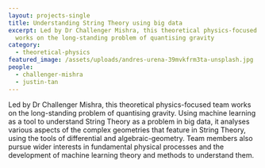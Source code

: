 ```yaml
---
layout: projects-single
title: Understanding String Theory using big data
excerpt: Led by Dr Challenger Mishra, this theoretical physics-focused team
  works on the long-standing problem of quantising gravity
category:
  - theoretical-physics
featured_image: /assets/uploads/andres-urena-39mvkfrm3ta-unsplash.jpg
people:
  - challenger-mishra
  - justin-tan
---
```

Led by Dr Challenger Mishra, this theoretical physics-focused team works on the long-standing problem of quantising gravity. Using machine learning as a tool to understand String Theory as a problem in big data, it analyses various aspects of the complex geometries that feature in String Theory, using the tools of differential and algebraic-geometry. Team members also pursue wider interests in fundamental physical processes and the development of machine learning theory and methods to understand them.